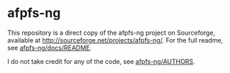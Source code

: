 afpfs-ng
========

This repository is a direct copy of the afpfs-ng project on Sourceforge, available at http://sourceforge.net/projects/afpfs-ng/. For the full readme, see [afpfs-ng/docs/README](https://github.com/zach-klippenstein/afpfs-ng/blob/master/afpfs-ng/docs/README).

I do not take credit for any of the code, see [afpfs-ng/AUTHORS](https://github.com/zach-klippenstein/afpfs-ng/blob/master/afpfs-ng/AUTHORS).
